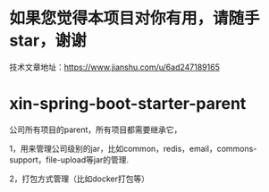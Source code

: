 # 如果您觉得本项目对你有用，请随手star，谢谢
技术文章地址：https://www.jianshu.com/u/6ad247189165

# xin-spring-boot-starter-parent
公司所有项目的parent，所有项目都需要继承它，  

1，用来管理公司级别的jar，比如common，redis，email，commons-support，file-upload等jar的管理.

2，打包方式管理（比如docker打包等）

